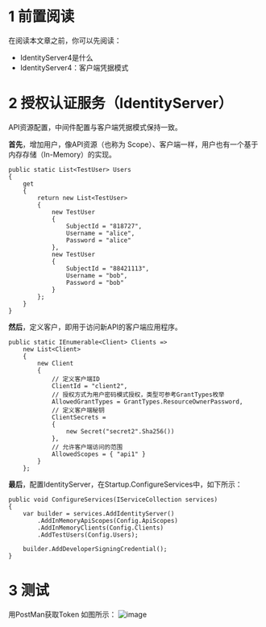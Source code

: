 # 1 前置阅读
在阅读本文章之前，你可以先阅读：
* IdentityServer4是什么
* IdentityServer4：客户端凭据模式

# 2 授权认证服务（IdentityServer）
API资源配置，中间件配置与客户端凭据模式保持一致。

**首先**，增加用户，像API资源（也称为 Scope）、客户端一样，用户也有一个基于内存存储（In-Memory）的实现。
```
public static List<TestUser> Users
{
    get
    {
        return new List<TestUser>
        {
            new TestUser
            {
                SubjectId = "818727",
                Username = "alice",
                Password = "alice"
            },
            new TestUser
            {
                SubjectId = "88421113",
                Username = "bob",
                Password = "bob"
            }
        };
    }
}
```

**然后**，定义客户，即用于访问新API的客户端应用程序。
```
public static IEnumerable<Client> Clients =>
    new List<Client>
    {
        new Client
        {
            // 定义客户端ID
            ClientId = "client2",
            // 授权方式为用户密码模式授权，类型可参考GrantTypes枚举
            AllowedGrantTypes = GrantTypes.ResourceOwnerPassword,
            // 定义客户端秘钥
            ClientSecrets =
            {
                new Secret("secret2".Sha256())
            },
            // 允许客户端访问的范围
            AllowedScopes = { "api1" }
        }
    };
```

**最后**，配置IdentityServer，在Startup.ConfigureServices中，如下所示：
```
public void ConfigureServices(IServiceCollection services)
{
    var builder = services.AddIdentityServer()
        .AddInMemoryApiScopes(Config.ApiScopes)
        .AddInMemoryClients(Config.Clients)
        .AddTestUsers(Config.Users);

    builder.AddDeveloperSigningCredential();
}
```

# 3 测试
用PostMan获取Token 如图所示：
![image](https://gitee.com/zcqiand/self-media/raw/master/assets/img/210322/20210324153012.png)
